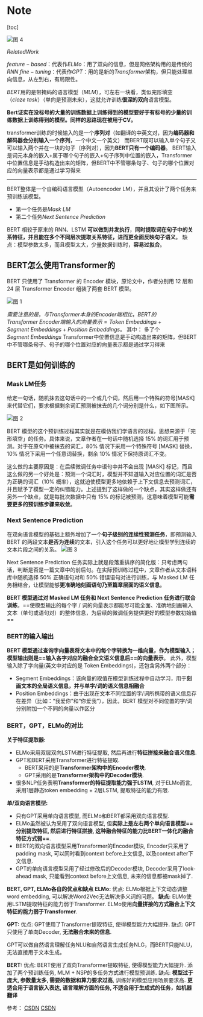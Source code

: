 # Note

[toc]

![图 4](../images/61ffeec1aa76afe985d329dbfb5753882b7791742f16bfa1448dd4f51739493d.png)  

$Related Work$

$feature-based$：代表作$ELMo$：用了双向的信息，但是网络架构用的是传统的$RNN$
$fine-tuning$：代表作$GPT$：用的是新的$Transformer$架构，但只能处理单向信息，从左到右，有局限性。

$BERT$用的是带掩码的语言模型（$MLM$），可左右一块看，类似完形填空（$cloze\ task$）（单向是预测未来），这就允许训练**很深的双向**语言模型。

**Bert证实在没标号的大量的训练数据上训练得到的模型要好于有标号的少量的训练数据上训练得到的模型。同样的思路现在被用于CV。**

transformer训练的时候输入的是一个**序列对**（如翻译的中英文对，因为**编码器和解码器会分别输入一个序列**，一个中文一个英文）
而BERT既可以输入单个句子又可以输入两个并在一块的句子（序列对），因为**BERT只有一个编码器**。
BERT输入是词元本身的嵌入+属于哪个句子的嵌入+句子序列中位置的嵌入，Transformer中位置信息是手动构造出来的矩阵，但BERT中不管哪条句子、句子的哪个位置对应的向量表示都是通过学习得来

---

BERT整体是一个自编码语言模型（Autoencoder LM），并且其设计了两个任务来预训练该模型。

- 第一个任务是$Mask\ LM$
- 第二个任务$Next\ Sentence\ Prediction$

BERT 相较于原来的 RNN、LSTM **可以做到并发执行**，**同时提取词在句子中的关系特征，并且能在多个不同层次提取关系特征，进而更全面反映句子语义**。
缺点：模型参数太多，而且模型太大，少量数据训练时，**容易过拟合**。

## BERT怎么使用Transformer的

BERT 只使用了 Transformer 的 Encoder 模块，原论文中，作者分别用 12 层和 24 层 Transformer Encoder 组装了两套 BERT 模型。

![图 1](../images/60265655690390d32a880fe7cff8cd896cd61a3ae073bbc436968daea386473c.png)  

$需要注意的是，与 Transformer 本身的 Encoder 端相比，BERT 的 Transformer\ Encoder 端输入的向量表示 = Token\ Embeddings + Segment\ Embeddings + Position\ Embeddings$。
其中：
多了个$Segment\ Embeddings$
Transformer中位置信息是手动构造出来的矩阵，但BERT中不管哪条句子、句子的哪个位置对应的向量表示都是通过学习得来

## BERT是如何训练的

### Mask LM任务

给定一句话，随机抹去这句话中的一个或几个词，然后用一个特殊的符号[MASK]来代替它们，要求根据剩余词汇预测被抹去的几个词分别是什么，如下图所示。

![图 2](../images/6d8bd8b6f930dcabb6e849956a14e83a4a4ca0c311cec46934825c6386583786.png)  

BERT 模型的这个预训练过程其实就是在模仿我们学语言的过程，思想来源于「完形填空」的任务。具体来说，文章作者在一句话中随机选择 15% 的词汇用于预测。对于在原句中被抹去的词汇，80% 情况下采用一个特殊符号 [MASK] 替换，10% 情况下采用一个任意词替换，剩余 10% 情况下保持原词汇不变。

这么做的主要原因是：在后续微调任务中语句中并不会出现 [MASK] 标记，而且这么做的另一个好处是：预测一个词汇时，模型并不知道输入对应位置的词汇是否为正确的词汇（10% 概率），这就迫使模型更多地依赖于上下文信息去预测词汇，并且赋予了模型一定的纠错能力。上述提到了这样做的一个缺点，其实这样做还有另外一个缺点，就是每批次数据中只有 15% 的标记被预测，这意味着模型可能**需要更多的预训练步骤来收敛**。

### Next Sentence Prediction

在双向语言模型的基础上额外增加了一个**句子级别的连续性预测任务**，即预测输入 BERT 的两段文本**是否为连续**的文本，引入这个任务可以更好地让模型学到连续的文本片段之间的关系。
![图 3](../images/8825806fc00c88814b8983b71f495d2b9b29a9968a50c1ee389dc8d6df1c37ef.png)  

Next Sentence Prediction 任务实际上就是段落重排序的简化版：只考虑两句话，判断是否是一篇文章中的前后句。在实际预训练过程中，文章作者从文本语料库中随机选择 50% 正确语句对和 50% 错误语句对进行训练，与 Masked LM 任务相结合，让模型能够**更准确地刻画语句乃至篇章层面的语义信息**。

**BERT 模型通过对 Masked LM 任务和 Next Sentence Prediction 任务进行联合训练**，==使模型输出的每个字 / 词的向量表示都能尽可能全面、准确地刻画输入文本（单句或语句对）的整体信息，为后续的微调任务提供更好的模型参数初始值==

### BERT的输入输出

**BERT 模型通过查询字向量表将文本中的每个字转换为一维向量，作为模型输入；模型输出则是==输入各字对应的融合全文语义信息后==的向量表示**。
此外，模型输入除了字向量(英文中对应的是 Token Embeddings)，还包含另外两个部分：

- Segment Embeddings：该向量的取值在模型训练过程中自动学习，用于**刻画文本的全局语义信息，并与单字/词的语义信息相融合**
- Position Embeddings：由于出现在文本不同位置的字/词所携带的语义信息存在差异（比如：“我爱你”和“你爱我”），因此，BERT 模型对不同位置的字/词分别附加一个不同的向量以作区分

### BERT，GPT，ELMo的对比

**关于特征提取器:**

- ELMo采用双层双向LSTM进行特征提取, 然后再进行**特征拼接来融合语义信息**.
- GPT和BERT采用Transformer进行特征提取.
  - BERT采用的是**Transformer架构中的Encoder模块**.
  - GPT采用的是**Transformer架构中的Decoder模块**.
- 很多NLP任务表明**Transformer的特征提取能力强于LSTM**, 对于ELMo而言, 采用1层静态token embedding + 2层LSTM, 提取特征的能力有限.

**单/双向语言模型:**

- 只有GPT采用单向语言模型, 而ELMo和BERT都采用双向语言模型.
- ELMo虽然被认为采用了双向语言模型, 但**实际上是左右两个单向语言模型==分别提取特征, 然后进行特征拼接, 这种融合特征的能力比BERT一体化的融合特征方式弱==**.
- BERT的双向语言模型采用Transformer的Encoder模块, Encoder只采用了padding mask, 可以同时看到context before上文信息, 以及context after下文信息.
- GPT的单向语言模型采用了经过修改后的Decoder模块, Decoder采用了look-ahead mask, 只能看到context before上文信息, 未来的信息都被mask掉了.

**BERT, GPT, ELMo各自的优点和缺点**
**ELMo:**
优点:
ELMo根据上下文动态调整word embedding, 可以解决Word2Vec无法解决多义词的问题。
**缺点:**
ELMo使用LSTM提取特征的能力弱于Transformer.
ELMo使用**向量拼接的方式融合上下文特征的能力弱于Transformer**.

**GPT:**
优点:
GPT使用了Transformer提取特征, 使得模型能力大幅提升.
缺点:
GPT只使用了单向Decoder, **无法融合未来的信息**.

GPT可以做自然语言理解任务NLU和自然语言生成任务NLG，而BERT只能NLU，无法直接用于文本生成。

**BERT:**
优点:
BERT使用了双向Transformer提取特征, 使得模型能力大幅提升.
添加了两个预训练任务, MLM + NSP的多任务方式进行模型预训练.
缺点:
**模型过于庞大, 参数量太多, 需要的数据和算力要求过高**, 训练好的模型应用场景要求高.
**更适合用于语言嵌入表达, 语言理解方面的任务, 不适合用于生成式的任务，如机器翻译**

参考：
[CSDN](https://blog.csdn.net/weixin_44799217/article/details/115374101?ops_request_misc=%257B%2522request%255Fid%2522%253A%2522166614671616800184159320%2522%252C%2522scm%2522%253A%252220140713.130102334..%2522%257D&request_id=166614671616800184159320&biz_id=0&utm_medium=distribute.pc_search_result.none-task-blog-2~all~top_positive~default-2-115374101-null-null.142^v59^js_top,201^v3^control&utm_term=BERT&spm=1018.2226.3001.4187)
[CSDN](https://blog.csdn.net/Decennie/article/details/119793548?ops_request_misc=&request_id=&biz_id=102&utm_term=bert%E5%92%8Celmo%E5%8C%BA%E5%88%AB&utm_medium=distribute.pc_search_result.none-task-blog-2~all~sobaiduweb~default-0-119793548.142^v59^js_top,201^v3^control&spm=1018.2226.3001.4187)
